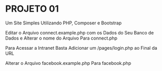 # PROJETO 01

Um Site Simples Utilizando PHP, Composer e Bootstrap

Editar o Arquivo connect.example.php com os Dados do Seu Banco de Dados e Alterar o nome do Arquivo Para connect.php

Para Acessar a Intranet Basta Adicionar um /pages/login.php ao Final da URL

Alterar o Arquivo facebook.example.php Para facebook.php